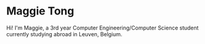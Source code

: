 # Maggie Tong

Hi! I'm Maggie, a 3rd year Computer Engineering/Computer Science student currently studying abroad in Leuven, Belgium. 


